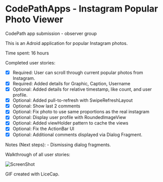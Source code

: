 # CodePathApps - Instagram Popular Photo Viewer
CodePath app submission - observer group

This is an Adroid application for popular Instagram photos. 

Time spent: 16 hours 

Completed user stories:
* [x] Required: User can scroll through current popular photos from Instagram. 
* [x] Required: Added details for Graphic, Caption, Username
* [x] Optional: Added details for relative timestamp, like count, and user profile.
* [x] Optional: Added pull-to-refresh with SwipeRefreshLayout
* [x] Optional: Show last 2 comments
* [x] Optional: Fix photo to use same proportions as the real instagram
* [x] Optional: Display user profile with RoundedImageView
* [x] Optional: Added viewHolder pattern to cache the views
* [x] Optional: Fix the ActionBar UI
* [x] Optional: Additional comments displayed via Dialog Fragment. 

Notes (Next steps):
    - Dismissing dialog fragments.

Walkthrough of all user stories:

![ScreenShot](https://github.com/bchandramouli/CodePathApps/blob/master/InstaView/instaView.gif)

GIF created with LiceCap.

